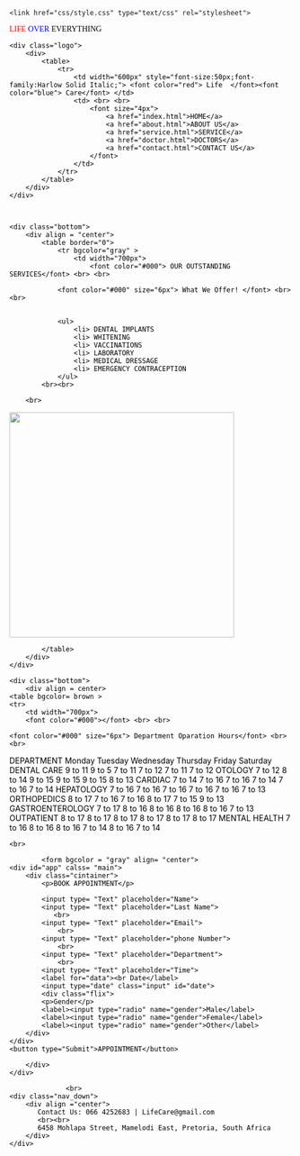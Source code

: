 <!DOCTYPE HTML>

<html>
<head>
        <title> Clinic </title>

    <link href="css/style.css" type="text/css" rel="stylesheet">
<div class="center">
        <div style="font-family:Lucida Handwriting">
            <font color="red"> LIFE<font color="blue"> OVER <font color="black"> EVERYTHING
        </div>
    </div>

    <div class="logo">
        <div>
            <table>
                <tr>
                    <td width="600px" style="font-size:50px;font-family:Harlow Solid Italic;"> <font color="red"> Life  </font><font color="blue"> Care</font> </td>
                    <td> <br> <br>
                        <font size="4px">
                            <a href="index.html">HOME</a>
                            <a href="about.html">ABOUT US</a>
                            <a href="service.html">SERVICE</a>
                            <a href="doctor.html">DOCTORS</a>
                            <a href="contact.html">CONTACT US</a>
                        </font>
                    </td>
                </tr>
            </table>
        </div>
    </div>



    <div class="bottom">
        <div align = "center">
            <table border="0">
                <tr bgcolor="gray" >
                    <td width="700px">
                        <font color="#000"> OUR OUTSTANDING SERVICES</font> <br> <br>

                <font color="#000" size="6px"> What We Offer! </font> <br> <br>


                <ul>
                    <li> DENTAL IMPLANTS
                    <li> WHITENING
                    <li> VACCINATIONS
                    <li> LABORATORY
                    <li> MEDICAL DRESSAGE
                    <li> EMERGENCY CONTRACEPTION
                </ul>
            <br><br>

        <br>
 </td>

<td style="padding-left:20px;"> <img src="https://www.alita.co.in/static/article_images/ab3ec5e621b957e16e8a64a0bf48a624.webp" width="400px"></td>
    </tr>
        <b></b>

            </table>
        </div>
    </div>

    <div class="bottom">
        <div align = center>
    <table bgcolor= brown >
    <tr>
        <td width="700px">
        <font color="#000"></font> <br> <br>

    <font color="#000" size="6px"> Department Oparation Hours</font> <br> <br>

 <tr bgcolor ="gray">
 <th>DEPARTMENT</th>
    <th>Monday</th>
    <th>Tuesday</th>
    <th>Wednesday</th>
    <th>Thursday</th>
    <th>Friday</th>
    <th>Saturday</th>
  </tr>
  <tr bgcolor="white" align= "center">
    <td>DENTAL CARE</td>
    <td>9 to 11</td>
    <td>9 to 5</td>
    <td>7 to 11</td>
    <td>7 to 12</td>
    <td>7 to 11</td>
    <td>7 to 12</td>
  </tr>
  <tr bgcolor="white" align= "center">
    <td>OTOLOGY</td>
    <td>7 to 12</td>
    <td>8 to 14</td>
    <td>9 to 15</td>
    <td>9 to 15</td>
    <td>9 to 15</td>
    <td>8 to 13</td>
  </tr>
  <tr bgcolor="white" align= "center">
    <td>CARDIAC</td>
    <td>7 to 14</td>
    <td>7 to 16</td>
    <td>7 to 16</td>
    <td>7 to 14</td>
    <td>7 to 16</td>
    <td>7 to 14</td>
  </tr>
  <tr bgcolor="white" align= "center">
    <td>HEPATOLOGY</td>
    <td>7 to 16</td>
    <td>7 to 16</td>
    <td>7 to 16</td>
    <td>7 to 16</td>
    <td>7 to 16</td>
    <td>7 to 13</td>
  </tr>
  <tr bgcolor="white" align= "center">
    <td>ORTHOPEDICS</td>
    <td>8 to 17</td>
    <td>7 to 16</td>
    <td>7 to 16</td>
    <td>8 to 17</td>
    <td>7 to 15</td>
    <td>9 to 13</td>
  <tr
  </tr bgcolor="white" align= "center">
    <td>GASTROENTEROLOGY</td>
    <td>7 to 17</td>
    <td>8 to 16</td>
    <td>8 to 16</td>
    <td>8 to 16</td>
    <td>8 to 16</td>
    <td>7 to 13</td>
 <tr
  </tr bgcolor="white" align= "center">
    <td>OUTPATIENT</td>
    <td>8 to 17</td>
    <td>8 to 17</td>
    <td>8 to 17</td>
    <td>8 to 17</td>
    <td>8 to 17</td>
    <td>8 to 17</td>
<tr
    </tr bgcolor="white" align= "center">
        <td>MENTAL HEALTH</td>
        <td>7 to 16</td>
        <td>8 to 16</td>
        <td>8 to 16</td>
        <td>7 to 14</td>
        <td>8 to 16</td>
        <td>7 to 14</td>
</table>

    <br>
 </td>
    <td style="padding-left:20px;"> </td>
 </tr>


</table>

            <form bgcolor = "gray" align= "center">
    <div id="app" calss= "main">
        <div class="cintainer">
            <p>BOOK APPOINTMENT</p>

            <input type= "Text" placeholder="Name">
            <input type= "Text" placeholder="Last Name">
               <br>
            <input type= "Text" placeholder="Email">
                <br>
            <input type= "Text" placeholder="phone Number">
                <br>
            <input type= "Text" placeholder="Department">
                <br>
            <input type= "Text" placeholder="Time">
            <label for="data"><br Date</label>
            <input type="date" class="input" id="date">
            <div class="flix">
            <p>Gender</p>
            <label><input type="radio" name="gender">Male</label>
            <label><input type="radio" name="gender">Female</label>
            <label><input type="radio" name="gender">Other</label>
        </div>
    </div>
    <button type="Submit">APPOINTMENT</button>
</form>


        </div>
    </div>

                  <br>
    <div class="nav_down">
        <div align ="center">
           Contact Us: 066 4252683 | LifeCare@gmail.com
           <br><br>
           6458 Mohlapa Street, Mamelodi East, Pretoria, South Africa
        </div>
    </div>
